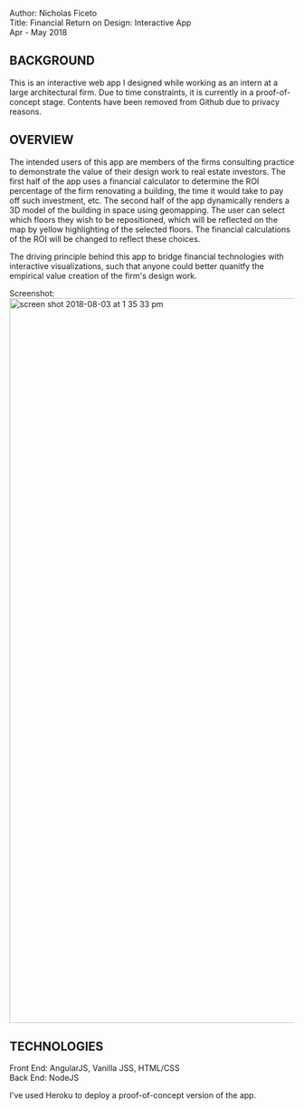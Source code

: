 Author: Nicholas Ficeto <br>
Title: Financial Return on Design: Interactive App <br>
Apr - May 2018

BACKGROUND
-------------
This is an interactive web app I designed while working as an intern at a large architectural firm.  Due to time constraints, it is currently in a proof-of-concept stage.  Contents have been removed from Github due to privacy reasons.

OVERVIEW
-------------
The intended users of this app are members of the firms consulting practice to demonstrate the value of their design work to real estate investors.  The first half of the app uses a financial calculator to determine the ROI percentage of the firm renovating a building, the time it would take to pay off such investment, etc.  The second half of the app dynamically renders a 3D model of the building in space using geomapping.  The user can select which floors they wish to be repositioned, which will be reflected on the map by yellow highlighting of the selected floors.  The financial calculations of the ROI will be changed to reflect these choices.

The driving principle behind this app to bridge financial technologies with interactive visualizations, such that anyone could better quanitfy the empirical value creation of the firm's design work.

Screenshot:
<img width="1280" alt="screen shot 2018-08-03 at 1 35 33 pm" src="https://user-images.githubusercontent.com/16903793/43656909-271474e8-9722-11e8-8c63-cf95e4975d75.png">

TECHNOLOGIES
-------------
Front End: AngularJS, Vanilla JSS, HTML/CSS <br>
Back End: NodeJS

I've used Heroku to deploy a proof-of-concept version of the app.

